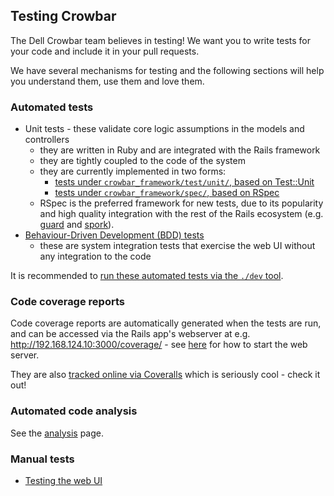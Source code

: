 ## Testing Crowbar

The Dell Crowbar team believes in testing!  We want you to write tests for your code and include it in your pull requests.

We have several mechanisms for testing and the following sections will help you understand them, use them and love them.

### Automated tests

* Unit tests - these validate core logic assumptions in the models and controllers
   * they are written in Ruby and are integrated with the Rails framework
   * they are tightly coupled to the code of the system
   * they are currently implemented in two forms:
      * [tests under `crowbar_framework/test/unit/`, based on Test::Unit](testing/units.md)
      * [tests under `crowbar_framework/spec/`, based on RSpec](testing/rspec.md)
   * RSpec is the preferred framework for new tests, due to its popularity and high quality integration with the rest of the Rails ecosystem (e.g. [guard](https://github.com/guard/guard) and [spork](https://github.com/sporkrb/spork)).
* [Behaviour-Driven Development (BDD) tests](testing/bdd.md)
   * these are system integration tests that exercise the web UI without any integration to the code

It is recommended to [run these automated tests via the `./dev` tool](testing/devtool.md).

### Code coverage reports

Code coverage reports are automatically generated when the tests are
run, and can be accessed via the Rails app's webserver at e.g.
http://192.168.124.10:3000/coverage/ - see [here](testing/web-ui.md)
for how to start the web server.

They are also [tracked online via Coveralls](https://coveralls.io/r/crowbar/travis-ci-crowbar)
which is seriously cool - check it out!

### Automated code analysis

See the [analysis](analysis.md) page.

### Manual tests

* [Testing the web UI](testing/web-ui.md)
